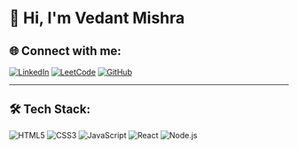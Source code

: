 # 👋 Hi, I'm Vedant Mishra

## 🌐 Connect with me:
[![LinkedIn](https://img.shields.io/badge/-LinkedIn-blue?style=flat-square&logo=linkedin)](https://linkedin.com/in/vedantmishra)
[![LeetCode](https://img.shields.io/badge/-LeetCode-orange?style=flat-square&logo=leetcode)](https://leetcode.com/vedantmishra)
[![GitHub](https://img.shields.io/badge/-GitHub-black?style=flat-square&logo=github)](https://github.com/VedantMishra)

---

## 🛠️ Tech Stack:
![HTML5](https://img.shields.io/badge/-HTML5-E34F26?style=flat-square&logo=html5&logoColor=white)
![CSS3](https://img.shields.io/badge/-CSS3-1572B6?style=flat-square&logo=css3)
![JavaScript](https://img.shields.io/badge/-JavaScript-F7DF1E?style=flat-square&logo=javascript&logoColor=black)
![React](https://img.shields.io/badge/-React-61DAFB?style=flat-square&logo=react&logoColor=black)
![Node.js](https://img.shields.io/badge/-Node.js-339933?style=flat-square&logo=node.js&logoColor=white)
